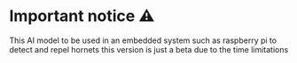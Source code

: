<h1>Important notice ⚠️</h1>
<p> This AI model to be used in an embedded  system such as raspberry pi to detect and repel hornets this version is just a beta due to the time limitations
</p>
